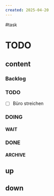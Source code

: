 ```yaml
---
created: 2025-04-20
---
```


#task

# TODO

## content

### Backlog

### TODO

- [ ] Büro streichen


### DOING

#### WAIT

### DONE

#### ARCHIVE

## up

## down

